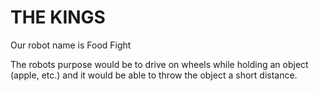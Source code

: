 # THE KINGS

Our robot name is Food Fight

The robots purpose would be to drive on wheels while holding an object (apple, etc.) and it would be able to throw the object a short distance.
